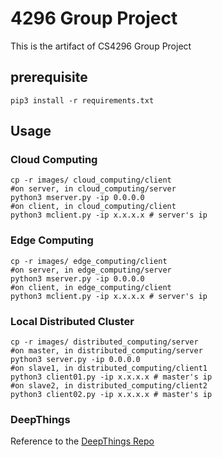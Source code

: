 # 4296 Group Project
This is the artifact of CS4296 Group Project

## prerequisite

```
pip3 install -r requirements.txt
```

## Usage

### Cloud Computing

```
cp -r images/ cloud_computing/client
#on server, in cloud_computing/server
python3 mserver.py -ip 0.0.0.0
#on client, in cloud_computing/client
python3 mclient.py -ip x.x.x.x # server's ip
```

### Edge Computing

```
cp -r images/ edge_computing/client
#on server, in edge_computing/server
python3 mserver.py -ip 0.0.0.0
#on client, in edge_computing/client
python3 mclient.py -ip x.x.x.x # server's ip
```

### Local Distributed Cluster
```
cp -r images/ distributed_computing/server
#on master, in distributed_computing/server
python3 server.py -ip 0.0.0.0
#on slave1, in distributed_computing/client1
python3 client01.py -ip x.x.x.x # master's ip
#on slave2, in distributed_computing/client2
python3 client02.py -ip x.x.x.x # master's ip
```

### DeepThings
Reference to the [DeepThings Repo](https://github.com/SLAM-Lab/DeepThings)